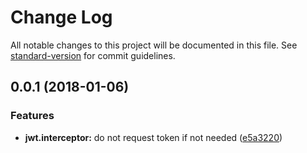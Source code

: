 # Change Log

All notable changes to this project will be documented in this file. See [standard-version](https://github.com/conventional-changelog/standard-version) for commit guidelines.

<a name="0.0.1"></a>
## 0.0.1 (2018-01-06)


### Features

* **jwt.interceptor:** do not request token if not needed ([e5a3220](https://github.com/rars/ngx-jwt/commit/e5a3220))
